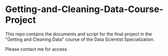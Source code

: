 # Getting-and-Cleaning-Data-Course-Project
This repo contains the documents and script for the final project in the "Getting and Cleaning Data" course of the Data Scientist Specialization.


Please contact me for access
